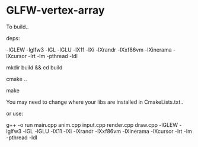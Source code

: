 # GLFW-vertex-array

To build.. 

deps:  

-lGLEW -lglfw3 -lGL -lGLU -lX11 -lXi -lXrandr -lXxf86vm -lXinerama -lXcursor -lrt -lm -pthread -ldl

mkdir build && cd build

cmake .. 

make

You may need to change where your libs are installed in CmakeLists.txt..

or use:

g++ -o run main.cpp anim.cpp input.cpp render.cpp draw.cpp -lGLEW -lglfw3 -lGL -lGLU -lX11 -lXi -lXrandr -lXxf86vm -lXinerama -lXcursor -lrt -lm -pthread -ldl



